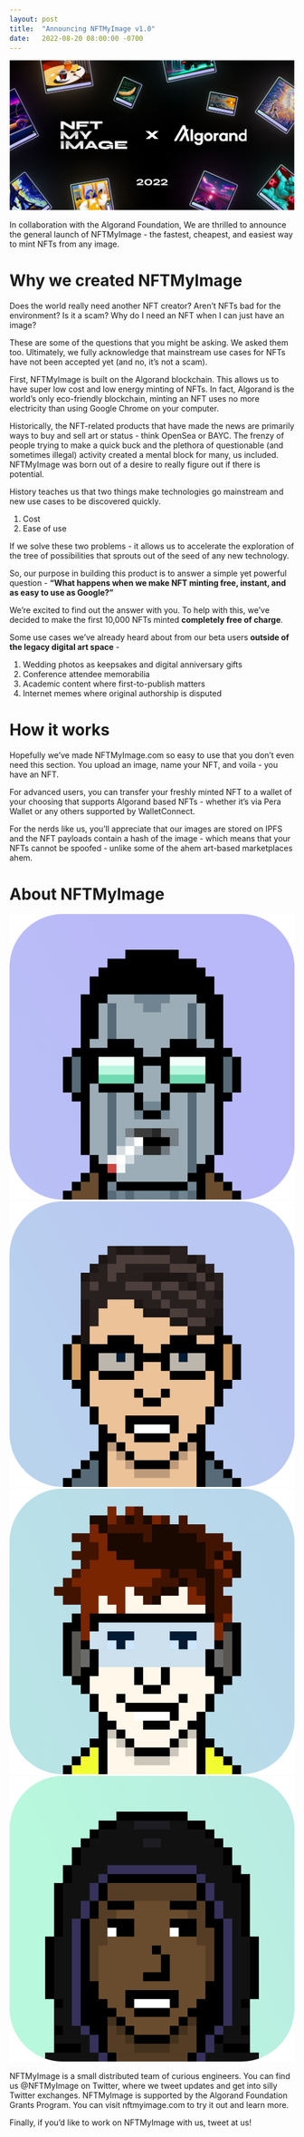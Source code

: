 ```yaml
---
layout: post
title:  "Announcing NFTMyImage v1.0"
date:   2022-08-20 08:00:00 -0700
---
```

![NFTMyImage x Algorand](/assets/Blogpost_image.png)

In collaboration with the Algorand Foundation, We are thrilled to announce the general launch of NFTMyImage - the fastest, cheapest, and easiest way to mint NFTs from any image.

# Why we created NFTMyImage

Does the world really need another NFT creator? Aren’t NFTs bad for the environment? Is it a scam? Why do I need an NFT when I can just have an image?

These are some of the questions that you might be asking. We asked them too. Ultimately, we fully acknowledge that mainstream use cases for NFTs have not been accepted yet (and no, it’s not a scam).

First, NFTMyImage is built on the Algorand blockchain. This allows us to have super low cost and low energy minting of NFTs. In fact, Algorand is the world’s only eco-friendly blockchain, minting an NFT uses no more electricity than using Google Chrome on your computer.

Historically, the NFT-related products that have made the news are primarily ways to buy and sell art or status - think OpenSea or BAYC. The frenzy of people trying to make a quick buck and the plethora of questionable (and sometimes illegal) activity created a mental block for many, us included. NFTMyImage was born out of a desire to really figure out if there is potential.

History teaches us that two things make technologies go mainstream and new use cases to be discovered quickly.
1. Cost
2. Ease of use

If we solve these two problems - it allows us to accelerate the exploration of the tree of possibilities that sprouts out of the seed of any new technology.

So, our purpose in building this product is to answer a simple yet powerful question - 
**“What happens when we make NFT minting free, instant, and as easy to use as Google?”**

We’re excited to find out the answer with you. To help with this, we’ve decided to make the first 10,000 NFTs minted **completely free of charge**.

Some use cases we’ve already heard about from our beta users **outside of the legacy digital art space** - 
1. Wedding photos as keepsakes and digital anniversary gifts
2. Conference attendee memorabilia
3. Academic content where first-to-publish matters
4. Internet memes where original authorship is disputed

# How it works

Hopefully we’ve made NFTMyImage.com so easy to use that you don’t even need this section. You upload an image, name your NFT, and voila - you have an NFT. 

For advanced users, you can transfer your freshly minted NFT to a wallet of your choosing that supports Algorand based NFTs - whether it’s via Pera Wallet or any others supported by WalletConnect.

For the nerds like us, you’ll appreciate that our images are stored on IPFS and the NFT payloads contain a hash of the image - which means that your NFTs cannot be spoofed - unlike some of the ahem art-based marketplaces ahem.

# About NFTMyImage

![about-img](/assets/Frame_90.png) ![about-img](/assets/Frame_91.png) ![about-img](/assets/Frame_92.png) ![about-img](/assets/Frame_93.png)

NFTMyImage is a small distributed team of curious engineers. You can find us @NFTMyImage on Twitter, where we tweet updates and get into silly Twitter exchanges. NFTMyImage is supported by the Algorand Foundation Grants Program. You can visit nftmyimage.com to try it out and learn more.

Finally, if you’d like to work on NFTMyImage with us, tweet at us!
